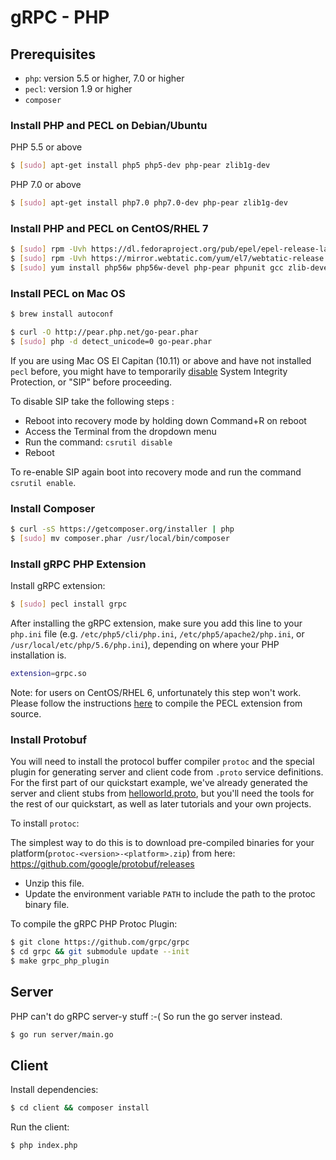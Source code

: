 # gRPC - PHP

## Prerequisites

* `php`: version 5.5 or higher, 7.0 or higher
* `pecl`: version 1.9 or higher
* `composer`

### Install PHP and PECL on Debian/Ubuntu

PHP 5.5 or above

```bash
$ [sudo] apt-get install php5 php5-dev php-pear zlib1g-dev
```

PHP 7.0 or above

```bash
$ [sudo] apt-get install php7.0 php7.0-dev php-pear zlib1g-dev
```

### Install PHP and PECL on CentOS/RHEL 7

```bash
$ [sudo] rpm -Uvh https://dl.fedoraproject.org/pub/epel/epel-release-latest-7.noarch.rpm
$ [sudo] rpm -Uvh https://mirror.webtatic.com/yum/el7/webtatic-release.rpm
$ [sudo] yum install php56w php56w-devel php-pear phpunit gcc zlib-devel
```

### Install PECL on Mac OS
```bash
$ brew install autoconf

$ curl -O http://pear.php.net/go-pear.phar
$ [sudo] php -d detect_unicode=0 go-pear.phar
```

If you are using Mac OS El Capitan (10.11) or above and have not installed
`pecl` before, you might have to temporarily [disable](http://blog.g-design.net/post/137712472685/configuring-apache-and-php-after-updating-to-os-x)
System Integrity Protection, or "SIP" before proceeding.

To disable SIP take the following steps :

 * Reboot into recovery mode by holding down Command+R on reboot
 * Access the Terminal from the dropdown menu
 * Run the command: `csrutil disable`
 * Reboot

To re-enable SIP again boot into recovery mode and run the command
`csrutil enable`.

### Install Composer
```bash
$ curl -sS https://getcomposer.org/installer | php
$ [sudo] mv composer.phar /usr/local/bin/composer
```

### Install gRPC PHP Extension

Install gRPC extension:

```bash
$ [sudo] pecl install grpc
```

After installing the gRPC extension, make sure you add this line to your
`php.ini` file (e.g. `/etc/php5/cli/php.ini`, `/etc/php5/apache2/php.ini`,
or `/usr/local/etc/php/5.6/php.ini`), depending on where your PHP installation
is.

```bash
extension=grpc.so
```

Note: for users on CentOS/RHEL 6, unfortunately this step won't work. Please
follow the instructions [here](https://github.com/grpc/grpc/tree/master/src/php#build-from-source)
to compile the PECL extension from source.

### Install Protobuf

You will need to install the protocol buffer compiler `protoc` and the special
plugin for generating server and client code from `.proto` service definitions.
For the first part of our quickstart example, we've already generated the server
and client stubs from
[helloworld.proto](https://github.com/grpc/grpc/tree/{{site.data.config.grpc_release_branch}}/examples/protos/helloworld.proto),
but you'll need the tools for the rest of our quickstart, as well as later
tutorials and your own projects.

To install `protoc`:

The simplest way to do this is to download pre-compiled binaries for your platform(`protoc-<version>-<platform>.zip`) from here: https://github.com/google/protobuf/releases

  * Unzip this file.
  * Update the environment variable `PATH` to include the path to the protoc binary file.

To compile the gRPC PHP Protoc Plugin:

```bash
$ git clone https://github.com/grpc/grpc
$ cd grpc && git submodule update --init
$ make grpc_php_plugin
```

## Server
PHP can't do gRPC server-y stuff :-( So run the go server instead.
```bash
$ go run server/main.go
```

## Client
Install dependencies:
```bash
$ cd client && composer install
```

Run the client:
```bash
$ php index.php
```
